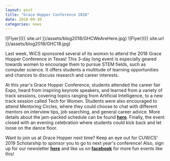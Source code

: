 ```yaml
---
layout: post
title: "Grace Hopper Conference 2018"
date: 2018-09-30
categories: news
---
```


![Flyer]({{ site.url }}/assets/blog2018/GHCWeAreHere.jpg)
![Flyer]({{ site.url }}/assets/blog2018/GHC18.jpg)

Last week, WiCS sponsored several of its womxn to attend the 2018 Grace Hopper Conference in Texas! This 3-day long event is especially geared towards women to encourage them to pursue STEM fields, such as computer science. It offers students a multitude of learning opportunities and chances to discuss research and career interests.

At this year's Grace Hopper Conference, students attended the career fair Expo, heard from inspiring keynote speakers, and learned from a variety of track sessions, covering topics ranging from Artificial Intelligence, to a new track session called Tech for Women. Students were also encouraged to attend Mentoring Circles, where they could choose to chat with different mentors on interview tips, job searching, and general career advice. More details about the jam-packed schedule can be found [**here**][schedule]. Finally, the event closed with an evening celebration where students could kick back and let loose on the dance floor. 

Want to join us at Grace Hopper next time? Keep an eye out for CUWiCS' 2019 Scholarship to sponsor you to go to next year's conference! Also, sign up for our newsletter [**here**][mailinglist] and like us on [**facebook**][facebook] for more fun events like this!

[schedule]: https://ghc.anitab.org/2018-attend/schedule-overview/
[mailinglist]: http://columbia.us9.list-manage.com/subscribe?u=4c6a1c710f8ab9cce10272368&id=593b5faa43
[facebook]:https://www.facebook.com/CUWICS
